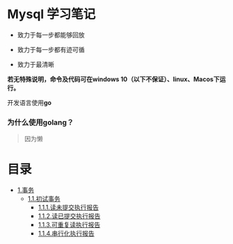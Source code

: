 # Mysql 学习笔记

* 致力于每一步都能够回放

* 致力于每一步都有迹可循

* 致力于最清晰

**若无特殊说明，命令及代码可在windows 10（以下不保证）、linux、Macos下运行。**

开发语言使用**go**

### 为什么使用golang？

> 因为懒


# 目录

* [1.事务](./1.事务)
  * [1.1.初试事务](./1.事务/初试)
    * [1.1.1.读未提交执行报告](./1.事务/初试/1.读未提交)
    * [1.1.2.读已提交执行报告](./1.事务/初试/2.读已提交)
    * [1.1.3.可重复读执行报告](./1.事务/初试/3.可重复读)
    * [1.1.4.串行化执行报告](./1.事务/初试/4.串行化)